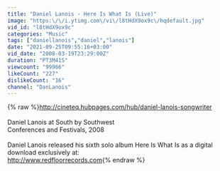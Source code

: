 ```yaml
---
title: "Daniel Lanois - Here Is What Is (Live)"
image: "https:\/\/i.ytimg.com\/vi\/l8tHdX9ox9c\/hqdefault.jpg"
vid_id: "l8tHdX9ox9c"
categories: "Music"
tags: ["daniellanois","daniel","lanois"]
date: "2021-09-25T09:55:16+03:00"
vid_date: "2008-03-19T23:29:00Z"
duration: "PT3M41S"
viewcount: "99966"
likeCount: "227"
dislikeCount: "16"
channel: "DanLanois"
---
```

{% raw %}<a rel="nofollow" target="blank" href="http://cineteq.hubpages.com/hub/daniel-lanois-songwriter">http://cineteq.hubpages.com/hub/daniel-lanois-songwriter</a><br /><br />Daniel Lanois at South by Southwest<br />Conferences and Festivals, 2008<br /><br />Daniel Lanois released his sixth solo album Here Is What Is as a digital download exclusively at:<br /><a rel="nofollow" target="blank" href="http://www.redfloorrecords.com">http://www.redfloorrecords.com</a>{% endraw %}
